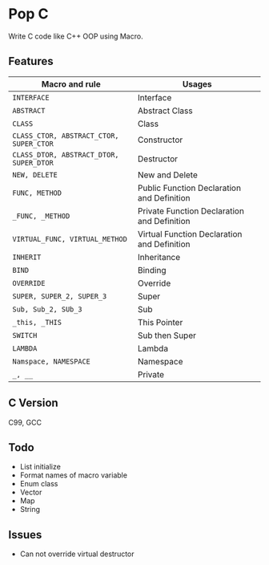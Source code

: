 # Pop C

Write C code like C++ OOP using Macro.

## Features

| Macro and rule                              | Usages                                      |
| ------------------------------------------- | ------------------------------------------- |
| ```INTERFACE```                             | Interface                                   |
| ```ABSTRACT```                              | Abstract Class                              |
| ```CLASS```                                 | Class                                       |
| ```CLASS_CTOR, ABSTRACT_CTOR, SUPER_CTOR``` | Constructor                                 |
| ```CLASS_DTOR, ABSTRACT_DTOR, SUPER_DTOR``` | Destructor                                  |
| ```NEW, DELETE```                           | New and Delete                              |
| ```FUNC, METHOD```                          | Public Function Declaration and Definition  |
| ```_FUNC, _METHOD```                        | Private Function Declaration and Definition |
| ```VIRTUAL_FUNC, VIRTUAL_METHOD```          | Virtual Function Declaration and Definition |
| ```INHERIT```                               | Inheritance                                 |
| ```BIND```                                  | Binding                                     |
| ```OVERRIDE```                              | Override                                    |
| ```SUPER, SUPER_2, SUPER_3```               | Super                                       |
| ```Sub, Sub_2, SUb_3```                     | Sub                                         |
| ```_this, _THIS```                          | This Pointer                                |
| ```SWITCH```                                | Sub then Super                              |
| ```LAMBDA```                                | Lambda                                      |
| ```Namspace, NAMESPACE```                   | Namespace                                   |
| ```_, __```                                 | Private                                     |

## C Version

C99, GCC

## Todo

- List initialize
- Format names of macro variable
- Enum class
- Vector
- Map
- String

## Issues

- Can not override virtual destructor
